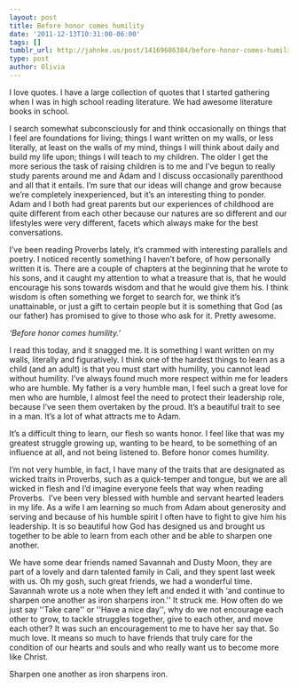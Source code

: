 ```yaml
---
layout: post
title: Before honor comes humility
date: '2011-12-13T10:31:00-06:00'
tags: []
tumblr_url: http://jahnke.us/post/14169686384/before-honor-comes-humility
type: post
author: Olivia
---
```


I love quotes. I have a large collection of quotes that I started gathering when I was in high school reading literature. We had awesome literature books in school. 

I search somewhat subconsciously for and think occasionally on things that I feel are foundations for living; things I want written on my walls, or less literally, at least on the walls of my mind, things I will think about daily and build my life upon; things I will teach to my children. The older I get the more serious the task of raising children is to me and I’ve begun to really study parents around me and Adam and I discuss occasionally parenthood and all that it entails. I’m sure that our ideas will change and grow because we’re completely inexperienced, but it’s an interesting thing to ponder. Adam and I both had great parents but our experiences of childhood are quite different from each other because our natures are so different and our lifestyles were very different, facets which always make for the best conversations. 

I’ve been reading Proverbs lately, it’s crammed with interesting parallels and poetry. I noticed recently something I haven’t before, of how personally written it is. There are a couple of chapters at the beginning that he wrote to his sons, and it caught my attention to what a treasure that is, that he would encourage his sons towards wisdom and that he would give them his. I think wisdom is often something we forget to search for, we think it’s unattainable, or just a gift to certain people but it is something that God (as our father) has promised to give to those who ask for it. Pretty awesome. 

*‘Before honor comes humility.’*

I read this today, and it snagged me. It is something I want written on my walls, literally and figuratively. I think one of the hardest things to learn as a child (and an adult) is that you must start with humility, you cannot lead without humility. I’ve always found much more respect within me for leaders who are humble. My father is a very humble man, I feel such a great love for men who are humble, I almost feel the need to protect their leadership role, because I’ve seen them overtaken by the proud. It’s a beautiful trait to see in a man. It’s a lot of what attracts me to Adam.

It’s a difficult thing to learn, our flesh so wants honor. I feel like that was my greatest struggle growing up, wanting to be heard, to be something of an influence at all, and not being listened to. Before honor comes humility. 

I’m not very humble, in fact, I have many of the traits that are designated as wicked traits in Proverbs, such as a quick-temper and tongue, but we are all wicked in flesh and I’d imagine everyone feels that way when reading Proverbs. 
I’ve been very blessed with humble and servant hearted leaders in my life. As a wife I am learning so much from Adam about generosity and serving and because of his humble spirit I often have to fight to give him his leadership. It is so beautiful how God has designed us and brought us together to be able to learn from each other and be able to sharpen one another.

We have some dear friends named Savannah and Dusty Moon, they are part of a lovely and darn talented family in Cali, and they spent last week with us. Oh my gosh, such great friends, we had a wonderful time. Savannah wrote us a note when they left and ended it with ‘and continue to sharpen one another as iron sharpens iron.'' It struck me. How often do we just say ''Take care'' or ''Have a nice day'', why do we not encourage each other to grow, to tackle struggles together, give to each other, and move each other? It was such an encouragement to me to have her say that. So much love. It means so much to have friends that truly care for the condition of our hearts and souls and who really want us to become more like Christ. 

Sharpen one another as iron sharpens iron. 

